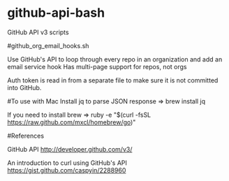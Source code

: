 github-api-bash
===============

GitHub API v3 scripts

#github_org_email_hooks.sh

Use GitHub's API to loop through every repo in an organization and add an email service hook
Has multi-page support for repos, not orgs

Auth token is read in from a separate file to make sure it is not committed into GitHub.

#To use with Mac
Install jq to parse JSON response
=> brew install jq

If you need to install brew
=> ruby -e "$(curl -fsSL https://raw.github.com/mxcl/homebrew/go)"

#References

GitHub API
	http://developer.github.com/v3/

An introduction to curl using GitHub's API
	https://gist.github.com/caspyin/2288960
